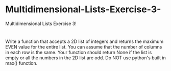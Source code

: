 # Multidimensional-Lists-Exercise-3-
Multidimensional Lists Exercise 3!
#
Write a function that accepts a 2D list of integers and returns the maximum EVEN value for the entire list. You can assume that the number of columns in each row is the same. Your function should return None if the list is empty or all the numbers in the 2D list are odd. Do NOT use python's built in max() function.
